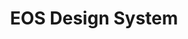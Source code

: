 ---
gitlab: https://gitlab.com/SUSE-UIUX
logohandle: eosdesignsystem
sort: eosdesignsystem
title: EOS Design System
twitter: https://x.com/eosdesignsystem
website: https://www.eosdesignsystem.com/
---